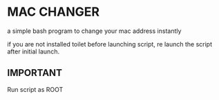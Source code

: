 # MAC CHANGER
a simple bash program to change your mac address instantly


if you are not installed toilet before launching script, re launch the script after initial launch.

## IMPORTANT

Run script as ROOT
